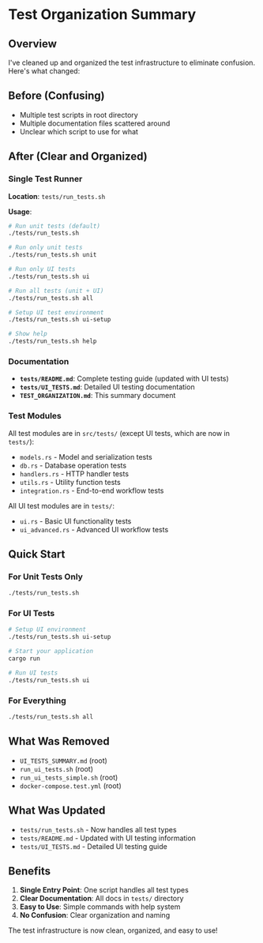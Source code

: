 # Test Organization Summary

## Overview

I've cleaned up and organized the test infrastructure to eliminate confusion. Here's what changed:

## Before (Confusing)
- Multiple test scripts in root directory
- Multiple documentation files scattered around
- Unclear which script to use for what

## After (Clear and Organized)

### Single Test Runner
**Location**: `tests/run_tests.sh`

**Usage**:
```bash
# Run unit tests (default)
./tests/run_tests.sh

# Run only unit tests
./tests/run_tests.sh unit

# Run only UI tests
./tests/run_tests.sh ui

# Run all tests (unit + UI)
./tests/run_tests.sh all

# Setup UI test environment
./tests/run_tests.sh ui-setup

# Show help
./tests/run_tests.sh help
```

### Documentation
- **`tests/README.md`**: Complete testing guide (updated with UI tests)
- **`tests/UI_TESTS.md`**: Detailed UI testing documentation
- **`TEST_ORGANIZATION.md`**: This summary document

### Test Modules
All test modules are in `src/tests/` (except UI tests, which are now in `tests/`):
- `models.rs` - Model and serialization tests
- `db.rs` - Database operation tests  
- `handlers.rs` - HTTP handler tests
- `utils.rs` - Utility function tests
- `integration.rs` - End-to-end workflow tests

All UI test modules are in `tests/`:
- `ui.rs` - Basic UI functionality tests
- `ui_advanced.rs` - Advanced UI workflow tests

## Quick Start

### For Unit Tests Only
```bash
./tests/run_tests.sh
```

### For UI Tests
```bash
# Setup UI environment
./tests/run_tests.sh ui-setup

# Start your application
cargo run

# Run UI tests
./tests/run_tests.sh ui
```

### For Everything
```bash
./tests/run_tests.sh all
```

## What Was Removed
- `UI_TESTS_SUMMARY.md` (root)
- `run_ui_tests.sh` (root)
- `run_ui_tests_simple.sh` (root)
- `docker-compose.test.yml` (root)

## What Was Updated
- `tests/run_tests.sh` - Now handles all test types
- `tests/README.md` - Updated with UI testing information
- `tests/UI_TESTS.md` - Detailed UI testing guide

## Benefits
1. **Single Entry Point**: One script handles all test types
2. **Clear Documentation**: All docs in `tests/` directory
3. **Easy to Use**: Simple commands with help system
4. **No Confusion**: Clear organization and naming

The test infrastructure is now clean, organized, and easy to use! 
